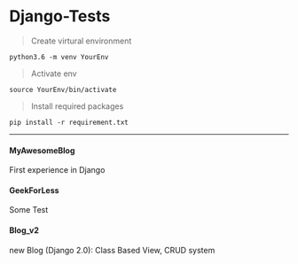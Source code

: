 # Django-Tests
> Create virtural environment    

    python3.6 -m venv YourEnv

> Activate env    

    source YourEnv/bin/activate

> Install required packages    

    pip install -r requirement.txt
***

#### MyAwesomeBlog
First experience in Django

#### GeekForLess
Some Test


#### Blog_v2
new Blog (Django 2.0): Class Based View, CRUD system
